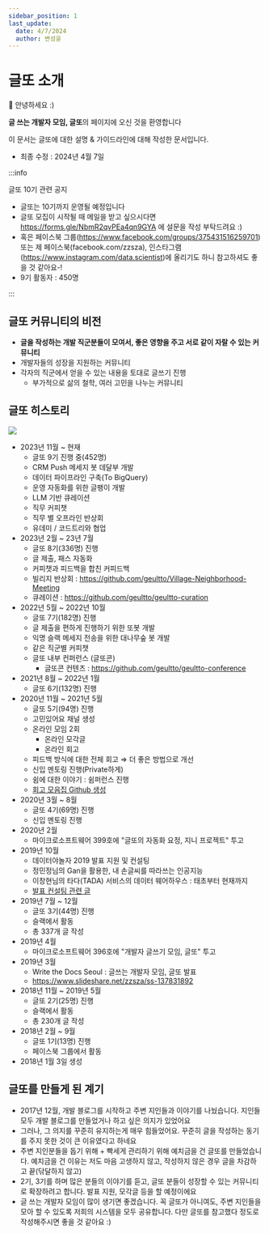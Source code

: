 ```yaml
---
sidebar_position: 1
last_update:
  date: 4/7/2024
  author: 변성윤
---
```


# 글또 소개
👋 안녕하세요 :)

**글 쓰는 개발자 모임, 글또**의 페이지에 오신 것을 환영합니다

이 문서는 글또에 대한 설명 & 가이드라인에 대해 작성한 문서입니다.

- 최종 수정 : 2024년 4월 7일

:::info

글또 10기 관련 공지
- 글또는 10기까지 운영될 예정입니다
- 글또 모집이 시작될 때 메일을 받고 싶으시다면 https://forms.gle/NbmR2qvPEa4qn9GYA 에 설문을 작성 부탁드려요 :) 
- 혹은 페이스북 그룹(https://www.facebook.com/groups/375431516259701) 또는 제 페이스북(facebook.com/zzsza), 인스타그램(https://www.instagram.com/data.scientist)에 올리기도 하니 참고하셔도 좋을 것 같아요-!
- 9기 활동자 : 450명

:::

## 글또 커뮤니티의 비전
- **글을 작성하는 개발 직군분들이 모여서, 좋은 영향을 주고 서로 같이 자랄 수 있는 커뮤니티**
- 개발자들의 성장을 지원하는 커뮤니티
- 각자의 직군에서 얻을 수 있는 내용을 토대로 글쓰기 진행
  - 부가적으로 삶의 철학, 여러 고민을 나누는 커뮤니티




## 글또 히스토리
<img src="https://capture.dropbox.com/7pI6T8Bl3mFjLH7B?raw=1" />

- 2023년 11월 ~ 현재
  - 글또 9기 진행 중(452명)
  - CRM Push 메세지 봇 데달부 개발
  - 데이터 파이프라인 구축(To BigQuery)
  - 운영 자동화를 위한 글팽이 개발
  - LLM 기반 큐레이션
  - 직무 커피챗
  - 직무 별 오프라인 반상회
  - 유데미 / 코드트리와 협업
- 2023년 2월 ~ 23년 7월
  - 글또 8기(336명) 진행
  - 글 제출, 패스 자동화
  - 커피챗과 피드백을 합친 커피드백
  - 빌리지 반상회 : https://github.com/geultto/Village-Neighborhood-Meeting
  - 큐레이션 : https://github.com/geultto/geultto-curation
- 2022년 5월 ~ 2022년 10월
  - 글또 7기(182명) 진행
  - 글 제출을 편하게 진행하기 위한 또봇 개발
  - 익명 슬랙 메세지 전송을 위한 대나무숲 봇 개발
  - 같은 직군별 커피챗
  - 글또 내부 컨퍼런스 (글또콘)
      - 글또콘 컨텐츠 : https://github.com/geultto/geultto-conference
- 2021년 8월 ~ 2022년 1월
  - 글또 6기(132명) 진행
- 2020년 11월 ~ 2021년 5월
  - 글또 5기(94명) 진행
  - 고민있어요 채널 생성
  - 온라인 모임 2회
      - 온라인 모각글
      - 온라인 회고
  - 피드백 방식에 대한 전체 회고 ⇒ 더 좋은 방법으로 개선
  - 신입 멘토링 진행(Private하게)
  - 쉼에 대한 이야기 : 쉼퍼런스 진행
  - [회고 모음집 Github 생성](https://github.com/geultto/geultto-contents/issues/1)
- 2020년 3월 ~ 8월
  - 글또 4기(69명) 진행
  - 신입 멘토링 진행
- 2020년 2월
    - 마이크로소프트웨어 399호에 "글또의 자동화 요정, 지니 프로젝트" 투고
- 2019년 10월
  - 데이터야놀자 2019 발표 지원 및 컨설팅
  - 정민정님의 Gan을 활용한, 내 손글씨를 따라쓰는 인공지능
  - 이창현님의 타다(TADA) 서비스의 데이터 웨어하우스 : 태초부터 현재까지
  - [발표 컨설팅 관련 글](https://zzsza.github.io/diary/2019/10/20/helping-presentation/)    
- 2019년 7월 ~ 12월
  - 글또 3기(44명) 진행
  - 슬랙에서 활동
  - 총 337개 글 작성
- 2019년 4월
  - 마이크로소프트웨어 396호에 "개발자 글쓰기 모임, 글또" 투고
- 2019년 3월
  - Write the Docs Seoul : 글쓰는 개발자 모임, 글또 발표
  - https://www.slideshare.net/zzsza/ss-137831892
- 2018년 11월 ~ 2019년 5월
  - 글또 2기(25명) 진행
  - 슬랙에서 활동
  - 총 230개 글 작성
- 2018년 2월 ~ 9월
  - 글또 1기(13명) 진행
  - 페이스북 그룹에서 활동
- 2018년 1월 3일 생성

## 글또를 만들게 된 계기
- 2017년 12월, 개발 블로그를 시작하고 주변 지인들과 이야기를 나눴습니다. 지인들 모두 개발 블로그를 만들었거나 하고 싶은 의지가 있었어요
- 그러나, 그 의지를 꾸준히 유지하는게 매우 힘들었어요. 꾸준히 글을 작성하는 동기를 주지 못한 것이 큰 이유였다고 하네요
- 주변 지인분들을 돕기 위해 + 빡세게 관리하기 위해 예치금을 건 글또를 만들었습니다. 예치금을 건 이유는 저도 마음 고생하지 않고, 작성하지 않은 경우 글을 차감하고 끝(닦달하지 않고)
- 2기, 3기를 하며 많은 분들의 이야기를 듣고, 글또 분들이 성장할 수 있는 커뮤니티로 확장하려고 합니다. 발표 지원, 모각글 등을 할 예정이에요
- 글 쓰는 개발자 모임이 많이 생기면 좋겠습니다. 꼭 글또가 아니여도, 주변 지인들을 모아 할 수 있도록 저희의 시스템을 모두 공유합니다. 다만 글또를 참고했다 정도로 작성해주시면 좋을 것 같아요 :)